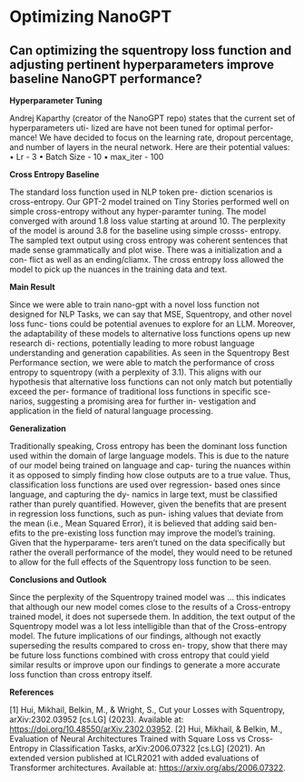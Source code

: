 # Optimizing NanoGPT

## Can optimizing the squentropy loss function and adjusting pertinent hyperparameters improve baseline NanoGPT performance?

**Hyperparameter Tuning**

Andrej Kaparthy (creator of the NanoGPT repo)
states that the current set of hyperparameters uti-
lized are have not been tuned for optimal perfor-
mance! We have decided to focus on the learning
rate, dropout percentage, and number of layers in
the neural network. Here are their potential values:
• Lr - 3
• Batch Size - 10
• max_iter - 100

**Cross Entropy Baseline**

The standard loss function used in NLP token pre-
diction scenarios is cross-entropy. Our GPT-2 model
trained on Tiny Stories performed well on simple
cross-entropy without any hyper-paramter tuning.
The model converged with around 1.8 loss value
starting at around 10. The perplexity of the model
is around 3.8 for the baseline using simple crosss-
entropy.
The sampled text output using cross entropy was
coherent sentences that made sense grammatically
and plot wise. There was a initialization and a con-
flict as well as an ending/cliamx. The cross entropy
loss allowed the model to pick up the nuances in the
training data and text.

**Main Result**

Since we were able to train nano-gpt with a novel loss
function not designed for NLP Tasks, we can say
that MSE, Squentropy, and other novel loss func-
tions could be potential avenues to explore for an
LLM. Moreover, the adaptability of these models to
alternative loss functions opens up new research di-
rections, potentially leading to more robust language
understanding and generation capabilities. As seen
in the Squentropy Best Performance section, we were
able to match the performance of cross entropy to
squentropy (with a perplexity of 3.1). This aligns
with our hypothesis that alternative loss functions
can not only match but potentially exceed the per-
formance of traditional loss functions in specific sce-
narios, suggesting a promising area for further in-
vestigation and application in the field of natural
language processing.

**Generalization**

Traditionally speaking, Cross entropy has been the
dominant loss function used within the domain of
large language models. This is due to the nature
of our model being trained on language and cap-
turing the nuances within it as opposed to simply
finding how close outputs are to a true value. Thus,
classification loss functions are used over regression-
based ones since language, and capturing the dy-
namics in large text, must be classified rather than
purely quantified. However, given the benefits that
are present in regression loss functions, such as pun-
ishing values that deviate from the mean (i.e., Mean
Squared Error), it is believed that adding said ben-
efits to the pre-existing loss function may improve
the model’s training. Given that the hyperparame-
ters aren’t tuned on the data specifically but rather
the overall performance of the model, they would
need to be retuned to allow for the full effects of the
Squentropy loss function to be seen.

**Conclusions and Outlook**

Since the perplexity of the Squentropy trained model
was ... this indicates that although our new model
comes close to the results of a Cross-entropy trained
model, it does not supersede them. In addition, the
text output of the Squentropy model was a lot less
intelligible than that of the Cross-entropy model.
The future implications of our findings, although not
exactly superseding the results compared to cross en-
tropy, show that there may be future loss functions
combined with cross entropy that could yield similar
results or improve upon our findings to generate a
more accurate loss function than cross entropy itself.

**References**

[1] Hui, Mikhail, Belkin, M., & Wright, S., Cut your Losses
with Squentropy, arXiv:2302.03952 [cs.LG] (2023).
Available at: https://doi.org/10.48550/arXiv.2302.03952.
[2] Hui, Mikhail, & Belkin, M., Evaluation of Neural
Architectures Trained with Square Loss vs
Cross-Entropy in Classification Tasks,
arXiv:2006.07322 [cs.LG] (2021). An extended version
published at ICLR2021 with added evaluations of
Transformer architectures. Available at:
https://arxiv.org/abs/2006.07322.
